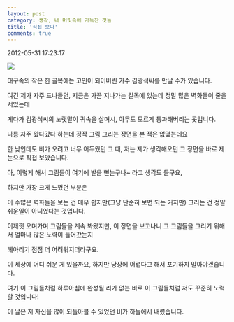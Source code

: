 ```yaml
---
layout: post
category: 생각, 내 머릿속에 가득찬 것들
title: '직접 보다'
comments: true
---
```


2012-05-31 17:23:17


  

![][link0]

  

대구속의 작은 한 골목에는 고인이 되어버린 가수 김광석씨를 만날 수가 있습니다.

  

여긴 제가 자주 드나들던, 지금은 가끔 지나가는 길목에 있는데 정말 많은 벽화들이 줄을 서있는데

  

게다가 김광석씨의 노랫말이 귀속을 살며시, 아무도 모르게 통과해버리는 곳입니다.

  

  

나름 자주 왔다갔다 하는데 정작 그림 그리는 장면을 본 적은 없었는데요

  

한 낮인데도 비가 오려고 너무 어두웠던 그 때, 저는 제가 생각해오던 그 장면을 바로 제 눈으로 직접 보았습니다.

  

아, 이렇게 해서 그림들이 여기에 발을 뻗는구나~ 라고 생각도 들구요,

  

하지만 가장 크게 느꼈던 부분은

  

이 수많은 벽화들을 보는 건 매우 쉽지만(그냥 단순히 보면 되는 거지만) 그리는 건 정말 쉬운일이 아니였다는 것입니다.

  

이제껏 오며가며 그림들을 계속 봐왔지만, 이 장면을 보고나니 그 그림들을 그리기 위해서 얼마나 많은 노력이 들어갔는지

  

헤아리기 점점 더 어려워지더라구요.

  

  

이 세상에 어디 쉬운 게 있을까요, 하지만 당장에 어렵다고 해서 포기하지 말아야겠습니다.

  

여기 이 그림들처럼 하루아침에 완성될 리가 없는 바로 이 그림들처럼 저도 꾸준히 노력할 것입니다!

  

이 날은 저 자신을 많이 되돌아볼 수 있었던 비가 하늘에서 내렸습니다.


[link0]:https://t1.daumcdn.net/cfile/tistory/15328E4C4FC70FA224
